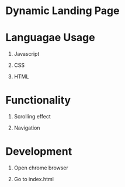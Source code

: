 # Dynamic Landing Page 

# Languagae Usage
 1. Javascript

 2. CSS

 3. HTML

# Functionality
 1. Scrolling effect

 2. Navigation

# Development
 1. Open chrome browser

 2. Go to index.html
